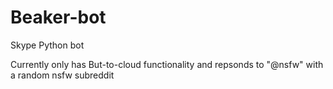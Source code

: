 Beaker-bot
==========

Skype Python bot

Currently only has But-to-cloud functionality and repsonds to "@nsfw" with a random nsfw subreddit

